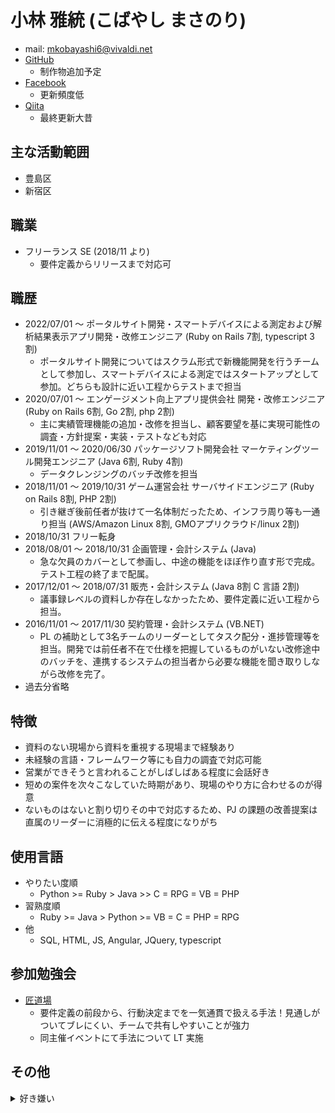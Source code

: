 # 小林 雅統 (こばやし まさのり)
- mail: [mkobayashi6@vivaldi.net](mailto:mkobayashi6@vivaldi.net)
- [GitHub](https://github.com/mkobayashi6)
    - 制作物追加予定
- [Facebook](https://ja-jp.facebook.com/people/%E5%B0%8F%E6%9E%97%E9%9B%85%E7%B5%B1/100009338638527)
    - 更新頻度低
- [Qiita](https://qiita.com/mkoba_6)
    - 最終更新大昔

## 主な活動範囲
- 豊島区
- 新宿区

## 職業
-  フリーランス SE (2018/11 より)
    - 要件定義からリリースまで対応可 

## 職歴
- 2022/07/01 〜 ポータルサイト開発・スマートデバイスによる測定および解析結果表示アプリ開発・改修エンジニア (Ruby on Rails 7割, typescript 3割)
  - ポータルサイト開発についてはスクラム形式で新機能開発を行うチームとして参加し、スマートデバイスによる測定ではスタートアップとして参加。どちらも設計に近い工程からテストまで担当
- 2020/07/01 〜 エンゲージメント向上アプリ提供会社 開発・改修エンジニア (Ruby on Rails 6割, Go 2割, php 2割)
  - 主に実績管理機能の追加・改修を担当し、顧客要望を基に実現可能性の調査・方針提案・実装・テストなども対応
- 2019/11/01 〜 2020/06/30 パッケージソフト開発会社 マーケティングツール開発エンジニア (Java 6割, Ruby 4割)
  - データクレンジングのバッチ改修を担当
- 2018/11/01 〜 2019/10/31 ゲーム運営会社 サーバサイドエンジニア (Ruby on Rails 8割, PHP 2割)
  - 引き継ぎ後前任者が抜けて一名体制だったため、インフラ周り等も一通り担当 (AWS/Amazon Linux 8割, GMOアプリクラウド/linux 2割)
- 2018/10/31 フリー転身
- 2018/08/01 〜 2018/10/31 企画管理・会計システム (Java)
  - 急な欠員のカバーとして参画し、中途の機能をほぼ作り直す形で完成。テスト工程の終了まで配属。
- 2017/12/01 〜 2018/07/31 販売・会計システム (Java 8割 C 言語 2割)
  - 議事録レベルの資料しか存在しなかったため、要件定義に近い工程から担当。
- 2016/11/01 〜 2017/11/30 契約管理・会計システム (VB.NET)
  - PL の補助として3名チームのリーダーとしてタスク配分・進捗管理等を担当。開発では前任者不在で仕様を把握しているものがいない改修途中のバッチを、連携するシステムの担当者から必要な機能を聞き取りしながら改修を完了。
- 過去分省略
    
## 特徴
-  資料のない現場から資料を重視する現場まで経験あり
-  未経験の言語・フレームワーク等にも自力の調査で対応可能
-  営業ができそうと言われることがしばしばある程度に会話好き
-  短めの案件を次々こなしていた時期があり、現場のやり方に合わせるのが得意
-  ないものはないと割り切りその中で対応するため、PJ の課題の改善提案は直属のリーダーに消極的に伝える程度になりがち

## 使用言語
- やりたい度順
  - Python >= Ruby > Java >> C = RPG = VB = PHP
- 習熟度順
  - Ruby >= Java > Python >= VB = C = PHP = RPG
- 他
  - SQL, HTML, JS, Angular, JQuery, typescript

## 参加勉強会
- [匠道場](http://www.takumi-businessplace.co.jp/takumi-method/practice/experience.html)
  - 要件定義の前段から、行動決定までを一気通貫で扱える手法！見通しがついてブレにくい、チームで共有しやすいことが強力
  - 同主催イベントにて手法について LT 実施

## その他
<details>
    <summary>
        好き嫌い
    </summary>
<ul>
<li> 好きなこと </li>
  <ul>
  <li> 効率化・改善 </li>
  <li> スキルの高い人 </li>
  <li> アドバイス・注意がうまい人 </li>
  <li> 競争 </li>
  <li> 工夫がいのある仕事 </li>
  <li> 食事 (特にお米) </li>
  </ul>
</ul>
<ul>
<li> 嫌いなこと </li>
  <ul>
  <li> 不必要な反復作業 </li>
  <li> 道の通行の流れが滞ること </li>
  <li> 一時的で不自然なブーム </li>
  </ul>
</ul>
<ul>
<li> 好きな言葉 </li>
  <ul>
  <li> 足るを知らず </li>
  <li> 死ななきゃ安い </li>
  <li> 負けに不思議の負けなし </li>
  </ul>
</ul>
<ul>
<li> 嫌いな言葉 </li>
  <ul>
  <li> 優先席 </li>
  </ul>
</ul>
<ul>
<li> 好きな映画 </li>
  <ul>
  <li> クレイマー・クレイマー </li>
  <li> 300 </li>
  <li> ペイ・バック </li>
  </ul>
</ul>
<ul>
<li> 好きな小説 </li>
  <ul>
  <li> 風の果て </li>
  <li> 皇国の守護者 </li>
  </ul>
</ul>
<ul>
<li> つまらなかった小説 </li>
  <ul>
  <li> 封神演義 (純粋に現代伝奇とエンタテインメント性を比較すると) </li>
  </ul>
</ul>
<ul>
<li> 好きな音楽 </li>
  <ul>
  <li> 安全地帯 </li>
  <li> 中森明菜 </li>
  <li> THE YELLOW MONKEY </li>
  <li> 東京スカパラダイス </li>
  <li> 平沢進 </li>
  <li> 澤野弘之 </li>
  <li> NO USE FOR A NAME </li>
  <li> NO FUN AT ALL </li>
  <li> Linkin Park </li>
  </ul>
</ul>
<ul>
<li> 好きな BGM </li>
  <ul>
  <li> 古代祐三 </li>
  <li> 伊藤賢治 </li>
  <li> 浜渦正志 </li>
  <li> 下村陽子 </li>
  <li> 渡辺宙明 </li>
  </ul>
</ul>
<ul>
<li> 好きな選手 </li>
  <ul>
  <li> マイティ・モー </li>
  <li> バダ・ハリ </li>
  <li> まちゃぼー </li>
  </ul>
</ul>
</details>

<!-- Global site tag (gtag.js) - Google Analytics -->
<script async src="https://www.googletagmanager.com/gtag/js?id=UA-154365387-1"></script>
<script>
  window.dataLayer = window.dataLayer || [];
  function gtag(){dataLayer.push(arguments);}
  gtag('js', new Date());

  gtag('config', 'UA-154365387-1');
</script>
